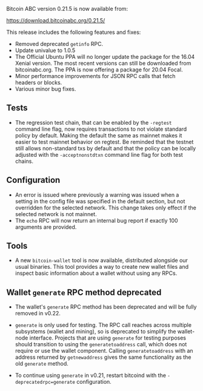 Bitcoin ABC version 0.21.5 is now available from:

  <https://download.bitcoinabc.org/0.21.5/>

This release includes the following features and fixes:
 - Removed deprecated `getinfo` RPC.
 - Update univalue to 1.0.5
 - The Official Ubuntu PPA will no longer update the package for the 16.04
   Xenial version. The most recent versions can still be downloaded from
   bitcoinabc.org. The PPA is now offering a package for 20.04 Focal.
 - Minor performance improvements for JSON RPC calls that fetch headers or blocks.
 - Various minor bug fixes.

Tests
-----
 - The regression test chain, that can be enabled by the `-regtest` command line
   flag, now requires transactions to not violate standard policy by default.
   Making the default the same as mainnet makes it easier to test mainnet
   behavior on regtest. Be reminded that the testnet still allows non-standard
   txs by default and that the policy can be locally adjusted with the
   `-acceptnonstdtxn` command line flag for both test chains.

Configuration
-------------
 - An error is issued where previously a warning was issued when a setting in
   the config file was specified in the default section, but not overridden for
   the selected network. This change takes only effect if the selected network
   is not mainnet.
 - The `echo` RPC will now return an internal bug report if exactly 100
   arguments are provided.

Tools
-----
 - A new `bitcoin-wallet` tool is now available, distributed alongside our usual binaries.
   This tool provides a way to create new wallet files and inspect basic information about
   a wallet without using any RPCs.

Wallet `generate` RPC method deprecated
---------------------------------------

 - The wallet's `generate` RPC method has been deprecated and will be fully
   removed in v0.22.

 - `generate` is only used for testing. The RPC call reaches across multiple
    subsystems (wallet and mining), so is deprecated to simplify the
    wallet-node interface. Projects that are using `generate` for testing
    purposes should transition to using the `generatetoaddress` call, which
    does not require or use the wallet component. Calling `generatetoaddress`
    with an address returned by `getnewaddress` gives the same functionality as
    the old `generate` method.

 - To continue using `generate` in v0.21, restart bitcoind with the
   `-deprecatedrpc=generate` configuration.
